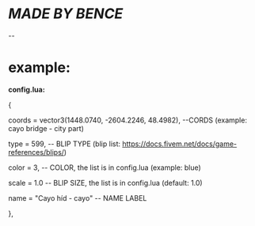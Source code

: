 # **_MADE BY BENCE_**

--
 # example:

 **config.lua:**

{

  coords = vector3(1448.0740, -2604.2246, 48.4982),   --CORDS (example: cayo bridge - city part)

  type = 599,                                         -- BLIP TYPE (blip list: https://docs.fivem.net/docs/game-references/blips/)

  color = 3,                                          -- COLOR, the list is in config.lua (example: blue)

  scale = 1.0                                         -- BLIP SIZE, the list is in config.lua (default: 1.0)

  name = "Cayo híd - cayo"                            -- NAME LABEL 

},
